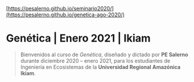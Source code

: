 [https://pesalerno.github.io/seminario2020/](https://pesalerno.github.io/genetica-ago-2020/)

# Genética | Enero 2021 | Ikiam

>Bienvenidos al curso de *Genética*, diseñado y dictado por **PE Salerno** durante diciembre 2020 – enero 2021, para los estudiantes de Ingeniería en Ecosistemas de la **Universidad Regional Amazónica Ikiam**.
